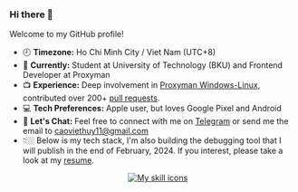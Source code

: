 ### Hi there 👋

Welcome to my GitHub profile!

- 🕗 **Timezone:** Ho Chi Minh City / Viet Nam (UTC+8)
- 📖 **Currently:** Student at University of Technology (BKU) and Frontend Developer at Proxyman
- 📺 **Experience:** Deep involvement in [Proxyman Windows-Linux](https://github.com/ProxymanApp/proxyman-windows-linux), contributed over 200+ [pull requests](https://github.com/ProxymanApp/proxyman-windows-linux/issues?.q=is%3Aopen+is%3Aissue+label%3A%22%E2%9C%85+Done%22+assignee%3Akics223w1). 
- 💻 **Tech Preferences:** Apple user, but loves Google Pixel and Android
- 💬 **Let's Chat:** Feel free to connect with me on [Telegram](https://t.me/caoviethuy123) or send me the email to caoviethuy11@gmail.com
- 👇🏼 Below is my tech stack, I'm also building the debugging tool that I will publish in the end of February, 2024. If you interest, please take a look at my [resume](https://docs.google.com/document/d/1wFmS3Mesn9xeDEia1YywdAfNTvyaCVcF2IkHXNylBiI/edit?usp=sharing).
<div style="display: flex; justify-content: center; margin-left: 20px;">
  <div>
    <a href="#">
      <img alt="My skill icons"
           src="https://skillicons.dev/icons?i=js,ts,c,cpp,py,kotlin,html,css,nodejs,electron,express,md,regex,bash,git,vim,vscode,mongodb" />
    </a>
  </div>
</div>
